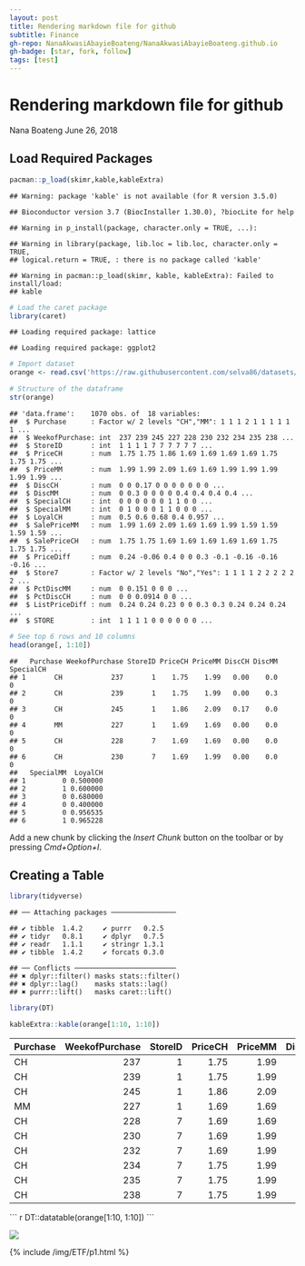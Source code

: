 ```yaml
---
layout: post
title: Rendering markdown file for github
subtitle: Finance
gh-repo: NanaAkwasiAbayieBoateng/NanaAkwasiAbayieBoateng.github.io
gh-badge: [star, fork, follow]
tags: [test]
---
```






Rendering markdown file for github
================
Nana Boateng
June 26, 2018


Load Required Packages
----------------------

``` r
pacman::p_load(skimr,kable,kableExtra)
```

    ## Warning: package 'kable' is not available (for R version 3.5.0)

    ## Bioconductor version 3.7 (BiocInstaller 1.30.0), ?biocLite for help

    ## Warning in p_install(package, character.only = TRUE, ...):

    ## Warning in library(package, lib.loc = lib.loc, character.only = TRUE,
    ## logical.return = TRUE, : there is no package called 'kable'

    ## Warning in pacman::p_load(skimr, kable, kableExtra): Failed to install/load:
    ## kable

``` r
# Load the caret package
library(caret)
```

    ## Loading required package: lattice

    ## Loading required package: ggplot2

``` r
# Import dataset
orange <- read.csv('https://raw.githubusercontent.com/selva86/datasets/master/orange_juice_withmissing.csv')

# Structure of the dataframe
str(orange)
```

    ## 'data.frame':    1070 obs. of  18 variables:
    ##  $ Purchase      : Factor w/ 2 levels "CH","MM": 1 1 1 2 1 1 1 1 1 1 ...
    ##  $ WeekofPurchase: int  237 239 245 227 228 230 232 234 235 238 ...
    ##  $ StoreID       : int  1 1 1 1 7 7 7 7 7 7 ...
    ##  $ PriceCH       : num  1.75 1.75 1.86 1.69 1.69 1.69 1.69 1.75 1.75 1.75 ...
    ##  $ PriceMM       : num  1.99 1.99 2.09 1.69 1.69 1.99 1.99 1.99 1.99 1.99 ...
    ##  $ DiscCH        : num  0 0 0.17 0 0 0 0 0 0 0 ...
    ##  $ DiscMM        : num  0 0.3 0 0 0 0 0.4 0.4 0.4 0.4 ...
    ##  $ SpecialCH     : int  0 0 0 0 0 0 1 1 0 0 ...
    ##  $ SpecialMM     : int  0 1 0 0 0 1 1 0 0 0 ...
    ##  $ LoyalCH       : num  0.5 0.6 0.68 0.4 0.957 ...
    ##  $ SalePriceMM   : num  1.99 1.69 2.09 1.69 1.69 1.99 1.59 1.59 1.59 1.59 ...
    ##  $ SalePriceCH   : num  1.75 1.75 1.69 1.69 1.69 1.69 1.69 1.75 1.75 1.75 ...
    ##  $ PriceDiff     : num  0.24 -0.06 0.4 0 0 0.3 -0.1 -0.16 -0.16 -0.16 ...
    ##  $ Store7        : Factor w/ 2 levels "No","Yes": 1 1 1 1 2 2 2 2 2 2 ...
    ##  $ PctDiscMM     : num  0 0.151 0 0 0 ...
    ##  $ PctDiscCH     : num  0 0 0.0914 0 0 ...
    ##  $ ListPriceDiff : num  0.24 0.24 0.23 0 0 0.3 0.3 0.24 0.24 0.24 ...
    ##  $ STORE         : int  1 1 1 1 0 0 0 0 0 0 ...

``` r
# See top 6 rows and 10 columns
head(orange[, 1:10])
```

    ##   Purchase WeekofPurchase StoreID PriceCH PriceMM DiscCH DiscMM SpecialCH
    ## 1       CH            237       1    1.75    1.99   0.00    0.0         0
    ## 2       CH            239       1    1.75    1.99   0.00    0.3         0
    ## 3       CH            245       1    1.86    2.09   0.17    0.0         0
    ## 4       MM            227       1    1.69    1.69   0.00    0.0         0
    ## 5       CH            228       7    1.69    1.69   0.00    0.0         0
    ## 6       CH            230       7    1.69    1.99   0.00    0.0         0
    ##   SpecialMM  LoyalCH
    ## 1         0 0.500000
    ## 2         1 0.600000
    ## 3         0 0.680000
    ## 4         0 0.400000
    ## 5         0 0.956535
    ## 6         1 0.965228

Add a new chunk by clicking the *Insert Chunk* button on the toolbar or by pressing *Cmd+Option+I*.

Creating a Table
----------------

``` r
library(tidyverse)
```

    ## ── Attaching packages ────────────────

    ## ✔ tibble  1.4.2     ✔ purrr   0.2.5
    ## ✔ tidyr   0.8.1     ✔ dplyr   0.7.5
    ## ✔ readr   1.1.1     ✔ stringr 1.3.1
    ## ✔ tibble  1.4.2     ✔ forcats 0.3.0

    ## ── Conflicts ─────────────────────────
    ## ✖ dplyr::filter() masks stats::filter()
    ## ✖ dplyr::lag()    masks stats::lag()
    ## ✖ purrr::lift()   masks caret::lift()

``` r
library(DT)

kableExtra::kable(orange[1:10, 1:10])
```

<table>
<thead>
<tr>
<th style="text-align:left;">
Purchase
</th>
<th style="text-align:right;">
WeekofPurchase
</th>
<th style="text-align:right;">
StoreID
</th>
<th style="text-align:right;">
PriceCH
</th>
<th style="text-align:right;">
PriceMM
</th>
<th style="text-align:right;">
DiscCH
</th>
<th style="text-align:right;">
DiscMM
</th>
<th style="text-align:right;">
SpecialCH
</th>
<th style="text-align:right;">
SpecialMM
</th>
<th style="text-align:right;">
LoyalCH
</th>
</tr>
</thead>
<tbody>
<tr>
<td style="text-align:left;">
CH
</td>
<td style="text-align:right;">
237
</td>
<td style="text-align:right;">
1
</td>
<td style="text-align:right;">
1.75
</td>
<td style="text-align:right;">
1.99
</td>
<td style="text-align:right;">
0.00
</td>
<td style="text-align:right;">
0.0
</td>
<td style="text-align:right;">
0
</td>
<td style="text-align:right;">
0
</td>
<td style="text-align:right;">
0.500000
</td>
</tr>
<tr>
<td style="text-align:left;">
CH
</td>
<td style="text-align:right;">
239
</td>
<td style="text-align:right;">
1
</td>
<td style="text-align:right;">
1.75
</td>
<td style="text-align:right;">
1.99
</td>
<td style="text-align:right;">
0.00
</td>
<td style="text-align:right;">
0.3
</td>
<td style="text-align:right;">
0
</td>
<td style="text-align:right;">
1
</td>
<td style="text-align:right;">
0.600000
</td>
</tr>
<tr>
<td style="text-align:left;">
CH
</td>
<td style="text-align:right;">
245
</td>
<td style="text-align:right;">
1
</td>
<td style="text-align:right;">
1.86
</td>
<td style="text-align:right;">
2.09
</td>
<td style="text-align:right;">
0.17
</td>
<td style="text-align:right;">
0.0
</td>
<td style="text-align:right;">
0
</td>
<td style="text-align:right;">
0
</td>
<td style="text-align:right;">
0.680000
</td>
</tr>
<tr>
<td style="text-align:left;">
MM
</td>
<td style="text-align:right;">
227
</td>
<td style="text-align:right;">
1
</td>
<td style="text-align:right;">
1.69
</td>
<td style="text-align:right;">
1.69
</td>
<td style="text-align:right;">
0.00
</td>
<td style="text-align:right;">
0.0
</td>
<td style="text-align:right;">
0
</td>
<td style="text-align:right;">
0
</td>
<td style="text-align:right;">
0.400000
</td>
</tr>
<tr>
<td style="text-align:left;">
CH
</td>
<td style="text-align:right;">
228
</td>
<td style="text-align:right;">
7
</td>
<td style="text-align:right;">
1.69
</td>
<td style="text-align:right;">
1.69
</td>
<td style="text-align:right;">
0.00
</td>
<td style="text-align:right;">
0.0
</td>
<td style="text-align:right;">
0
</td>
<td style="text-align:right;">
0
</td>
<td style="text-align:right;">
0.956535
</td>
</tr>
<tr>
<td style="text-align:left;">
CH
</td>
<td style="text-align:right;">
230
</td>
<td style="text-align:right;">
7
</td>
<td style="text-align:right;">
1.69
</td>
<td style="text-align:right;">
1.99
</td>
<td style="text-align:right;">
0.00
</td>
<td style="text-align:right;">
0.0
</td>
<td style="text-align:right;">
0
</td>
<td style="text-align:right;">
1
</td>
<td style="text-align:right;">
0.965228
</td>
</tr>
<tr>
<td style="text-align:left;">
CH
</td>
<td style="text-align:right;">
232
</td>
<td style="text-align:right;">
7
</td>
<td style="text-align:right;">
1.69
</td>
<td style="text-align:right;">
1.99
</td>
<td style="text-align:right;">
0.00
</td>
<td style="text-align:right;">
0.4
</td>
<td style="text-align:right;">
1
</td>
<td style="text-align:right;">
1
</td>
<td style="text-align:right;">
0.972182
</td>
</tr>
<tr>
<td style="text-align:left;">
CH
</td>
<td style="text-align:right;">
234
</td>
<td style="text-align:right;">
7
</td>
<td style="text-align:right;">
1.75
</td>
<td style="text-align:right;">
1.99
</td>
<td style="text-align:right;">
0.00
</td>
<td style="text-align:right;">
0.4
</td>
<td style="text-align:right;">
1
</td>
<td style="text-align:right;">
0
</td>
<td style="text-align:right;">
0.977746
</td>
</tr>
<tr>
<td style="text-align:left;">
CH
</td>
<td style="text-align:right;">
235
</td>
<td style="text-align:right;">
7
</td>
<td style="text-align:right;">
1.75
</td>
<td style="text-align:right;">
1.99
</td>
<td style="text-align:right;">
0.00
</td>
<td style="text-align:right;">
0.4
</td>
<td style="text-align:right;">
0
</td>
<td style="text-align:right;">
0
</td>
<td style="text-align:right;">
0.982197
</td>
</tr>
<tr>
<td style="text-align:left;">
CH
</td>
<td style="text-align:right;">
238
</td>
<td style="text-align:right;">
7
</td>
<td style="text-align:right;">
1.75
</td>
<td style="text-align:right;">
1.99
</td>
<td style="text-align:right;">
0.00
</td>
<td style="text-align:right;">
0.4
</td>
<td style="text-align:right;">
0
</td>
<td style="text-align:right;">
0
</td>
<td style="text-align:right;">
0.985757
</td>
</tr>
</tbody>
</table>
``` r
DT::datatable(orange[1:10, 1:10])
```

![ ]( /img/unnamed-chunk-3-1.png)



{% include /img/ETF/p1.html %}


